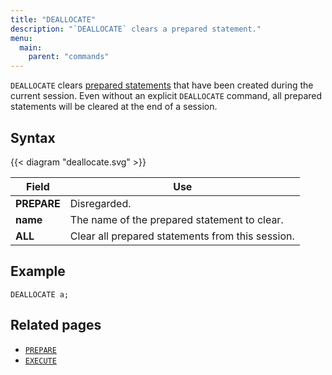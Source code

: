 ```yaml
---
title: "DEALLOCATE"
description: "`DEALLOCATE` clears a prepared statement."
menu:
  main:
    parent: "commands"
---
```


`DEALLOCATE` clears [prepared statements](../prepare) that have been created during the current session. Even without an explicit `DEALLOCATE` command, all prepared statements will be cleared at the end of a session.

## Syntax

{{< diagram "deallocate.svg" >}}

Field | Use
------|-----
**PREPARE** | Disregarded.
**name**  | The name of the prepared statement to clear.
**ALL**  |  Clear all prepared statements from this session.

## Example

```mzsql
DEALLOCATE a;
```

## Related pages

- [`PREPARE`]
- [`EXECUTE`]

[`PREPARE`]:../prepare
[`EXECUTE`]:../execute

